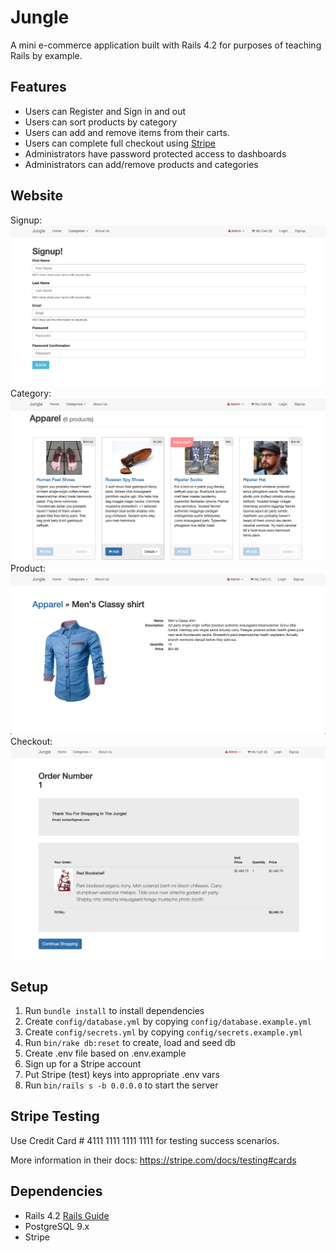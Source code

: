 # Jungle

A mini e-commerce application built with Rails 4.2 for purposes of teaching Rails by example.

## Features

* Users can Register and Sign in and out
* Users can sort products by category
* Users can add and remove items from their carts.
* Users can complete full checkout using [Stripe](https://stripe.com/en-ca)
* Administrators have password protected access to dashboards
* Administrators can add/remove products and categories

## Website

Signup:
![alt text](https://github.com/adamm13/jungle/blob/master/docs/signup.png)
Category:
![alt text](https://github.com/adamm13/jungle/blob/master/docs/category.png)
Product:
![alt text](https://github.com/adamm13/jungle/blob/master/docs/product.png)
Checkout:
![alt text](https://github.com/adamm13/jungle/blob/master/docs/checkout.png)

## Setup

1. Run `bundle install` to install dependencies
2. Create `config/database.yml` by copying `config/database.example.yml`
3. Create `config/secrets.yml` by copying `config/secrets.example.yml`
4. Run `bin/rake db:reset` to create, load and seed db
5. Create .env file based on .env.example
6. Sign up for a Stripe account
7. Put Stripe (test) keys into appropriate .env vars
8. Run `bin/rails s -b 0.0.0.0` to start the server

## Stripe Testing

Use Credit Card # 4111 1111 1111 1111 for testing success scenarios.

More information in their docs: <https://stripe.com/docs/testing#cards>

## Dependencies

* Rails 4.2 [Rails Guide](http://guides.rubyonrails.org/v4.2/)
* PostgreSQL 9.x
* Stripe
